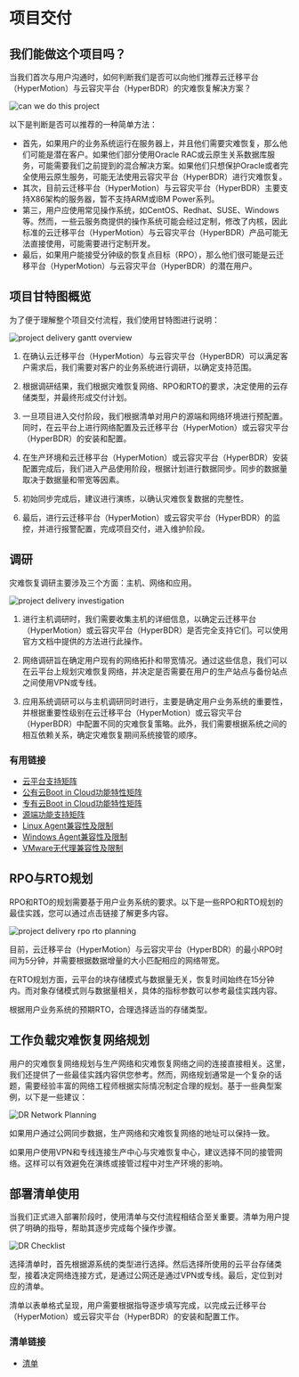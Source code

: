 # 项目交付

## 我们能做这个项目吗？

当我们首次与用户沟通时，如何判断我们是否可以向他们推荐云迁移平台（HyperMotion）与云容灾平台（HyperBDR）的灾难恢复解决方案？

![can we do this project](./images/project-delivery-can-we-do-this-project.png)

以下是判断是否可以推荐的一种简单方法：
* 首先，如果用户的业务系统运行在服务器上，并且他们需要灾难恢复，那么他们可能是潜在客户。如果他们部分使用Oracle RAC或云原生关系数据库服务，可能需要我们之前提到的混合解决方案。如果他们只想保护Oracle或者完全使用云原生服务，可能无法使用云容灾平台（HyperBDR）进行灾难恢复。
* 其次，目前云迁移平台（HyperMotion）与云容灾平台（HyperBDR）主要支持X86架构的服务器，暂不支持ARM或IBM Power系列。
* 第三，用户应使用常见操作系统，如CentOS、Redhat、SUSE、Windows等。然而，一些云服务商提供的操作系统可能会经过定制，修改了内核，因此标准的云迁移平台（HyperMotion）与云容灾平台（HyperBDR）产品可能无法直接使用，可能需要进行定制开发。
* 最后，如果用户能接受分钟级的恢复点目标（RPO），那么他们很可能是云迁移平台（HyperMotion）与云容灾平台（HyperBDR）的潜在用户。

## 项目甘特图概览

为了便于理解整个项目交付流程，我们使用甘特图进行说明：

![project delivery gantt overview](./images/project-delivery-gantt.png)

1. 在确认云迁移平台（HyperMotion）与云容灾平台（HyperBDR）可以满足客户需求后，我们需要对客户的业务系统进行调研，以确定支持范围。

2. 根据调研结果，我们根据灾难恢复网络、RPO和RTO的要求，决定使用的云存储类型，并最终形成交付计划。

3. 一旦项目进入交付阶段，我们根据清单对用户的源端和网络环境进行预配置。同时，在云平台上进行网络配置及云迁移平台（HyperMotion）或云容灾平台（HyperBDR）的安装和配置。

4. 在生产环境和云迁移平台（HyperMotion）或云容灾平台（HyperBDR）安装配置完成后，我们进入产品使用阶段，根据计划进行数据同步。同步的数据量取决于数据量和带宽等因素。

5. 初始同步完成后，建议进行演练，以确认灾难恢复数据的完整性。

6. 最后，进行云迁移平台（HyperMotion）或云容灾平台（HyperBDR）的监控，并进行报警配置，完成项目交付，进入维护阶段。

## 调研

灾难恢复调研主要涉及三个方面：主机、网络和应用。

![project delivery investigation](./images/project-delivery-investigation.png)

1. 进行主机调研时，我们需要收集主机的详细信息，以确定云迁移平台（HyperMotion）或云容灾平台（HyperBDR）是否完全支持它们。可以使用官方文档中提供的方法进行此操作。

2. 网络调研旨在确定用户现有的网络拓扑和带宽情况。通过这些信息，我们可以在云平台上规划灾难恢复网络，并决定是否需要在用户的生产站点与备份站点之间使用VPN或专线。

3. 应用系统调研可以与主机调研同时进行，主要是确定用户业务系统的重要性，并根据重要性级别在云迁移平台（HyperMotion）或云容灾平台（HyperBDR）中配置不同的灾难恢复策略。此外，我们需要根据系统之间的相互依赖关系，确定灾难恢复期间系统接管的顺序。

### 有用链接
* [云平台支持矩阵](https://oneprocloud.feishu.cn/sheets/VRqksSPEPhRTPStp3kVcItXNnyh?sheet=Y9fpqO)
* [公有云Boot in Cloud功能特性矩阵](https://oneprocloud.feishu.cn/sheets/S7LisoSWdhm2G4t0rdycwxEunEd?sheet=1OatFu)
* [专有云Boot in Cloud功能特性矩阵](https://oneprocloud.feishu.cn/sheets/S7LisoSWdhm2G4t0rdycwxEunEd?sheet=2fOzMl)
* [源端功能支持矩阵](https://oneprocloud.feishu.cn/sheets/S7LisoSWdhm2G4t0rdycwxEunEd?sheet=0hEfBi)
* [Linux Agent兼容性及限制](/product-overview/limitations/linux-agent.html)
* [Windows Agent兼容性及限制](/product-overview/limitations/windows-agent.html)
* [VMware无代理兼容性及限制](/product-overview/limitations/vmware-agentless.html)

## RPO与RTO规划

RPO和RTO的规划需要基于用户业务系统的要求。以下是一些RPO和RTO规划的最佳实践，您可以通过点击链接了解更多内容。

![project delivery rpo rto planning](./images/project-delivery-rpo-rto-planning.png)

目前，云迁移平台（HyperMotion）与云容灾平台（HyperBDR）的最小RPO时间为5分钟，并需要根据数据增量的大小匹配相应的网络带宽。

在RTO规划方面，云平台的块存储模式与数据量无关，恢复时间始终在15分钟内。而对象存储模式则与数据量相关，具体的指标参数可以参考最佳实践内容。

根据用户业务系统的预期RTO，合理选择适当的存储类型。

## 工作负载灾难恢复网络规划

用户的灾难恢复网络规划与生产网络和灾难恢复网络之间的连接直接相关。这里，我们还提供了一些最佳实践内容供您参考。然而，网络规划通常是一个复杂的话题，需要经验丰富的网络工程师根据实际情况制定合理的规划。基于一些典型案例，以下是一些建议：

![DR Network Planning](./images/project-delivery-network-planning.png)

如果用户通过公网同步数据，生产网络和灾难恢复网络的地址可以保持一致。

如果用户使用VPN和专线连接生产中心与灾难恢复中心，建议选择不同的接管网络。这样可以有效避免在演练或接管过程中对生产环境的影响。

## 部署清单使用

当我们正式进入部署阶段时，使用清单与交付流程相结合至关重要。清单为用户提供了明确的指导，帮助其逐步完成每个操作步骤。

![DR Checklist](./images/project-delivery-checklist.png)

选择清单时，首先根据源系统的类型进行选择。然后选择所使用的云平台存储类型，接着决定网络连接方式，是通过公网还是通过VPN或专线。最后，定位到对应的清单。

清单以表单格式呈现，用户需要根据指导逐步填写完成，以完成云迁移平台（HyperMotion）或云容灾平台（HyperBDR）的安装和配置工作。

### 清单链接

* [清单](/checklist/dr-checklist.html)
